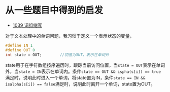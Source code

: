 # 从一些题目中得到的启发

- [1039 词组缩写](http://codeup.cn/problem.php?id=1039)

对于文本处理中的单词问题，我习惯于定义一个表示状态的变量，

```c
#define IN 1
#define OUT 0
int state = OUT;		//初值为OUT，表示在单词外
```

state用于在字符数组按序遍历时，跟踪当前访问位置，当`state = OUT`表示在单词外，当`state = IN`表示在单词内。条件`state == OUT && ispha(s[i]) == true`满足时，说明此时进入一个单词，将state置为IN，条件`state == IN && isalpha(s[i]) == false`满足时，说明此时离开一个单词，state置为OUT。
